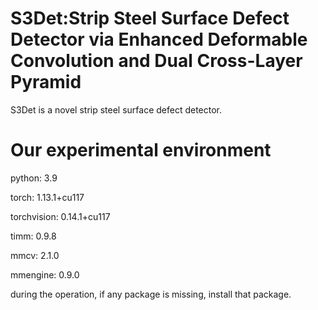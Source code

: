 # S3Det:Strip Steel Surface Defect Detector via Enhanced Deformable Convolution and Dual Cross-Layer Pyramid
S3Det is a novel strip steel surface defect detector.

# Our experimental environment

  python: 3.9
  
  torch: 1.13.1+cu117
  
  torchvision: 0.14.1+cu117
  
  timm: 0.9.8
  
  mmcv: 2.1.0
  
  mmengine: 0.9.0
  
during the operation, if any package is missing, install that package.
